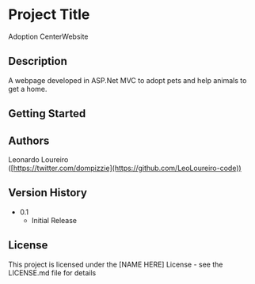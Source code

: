 # Project Title

Adoption CenterWebsite

## Description

A webpage developed in ASP.Net MVC to adopt pets and help animals to get a home.

## Getting Started


## Authors

Leonardo Loureiro  
([https://twitter.com/dompizzie](https://github.com/LeoLoureiro-code))

## Version History

* 0.1
    * Initial Release

## License

This project is licensed under the [NAME HERE] License - see the LICENSE.md file for details
